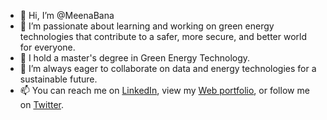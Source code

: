- 👋 Hi, I’m @MeenaBana
- 👀 I’m passionate about learning and working on green energy technologies that contribute to a safer, more secure, and better world for everyone.  
- 🌱 I hold a master's degree in Green Energy Technology.  
- 💞️ I’m always eager to collaborate on data and energy technologies for a sustainable future. 
- 📫 You can reach me on [LinkedIn](https://www.linkedin.com/in/meenabana/), view my [Web portfolio](https://meenabana.netlify.app/), or follow me on [Twitter](https://twitter.com/MeenaBana_IN).